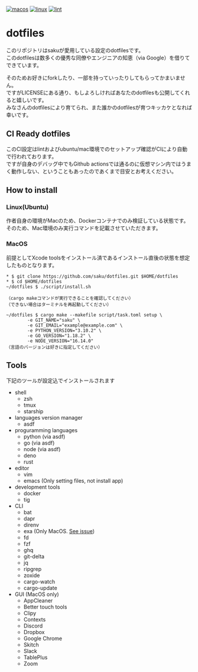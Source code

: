 [![macos](https://github.com/saku/dotfiles/actions/workflows/macos.yml/badge.svg)](https://github.com/saku/dotfiles/actions/workflows/macos.yml)
[![linux](https://github.com/saku/dotfiles/actions/workflows/linux.yml/badge.svg)](https://github.com/saku/dotfiles/actions/workflows/linux.yml)
[![lint](https://github.com/saku/dotfiles/actions/workflows/lint.yml/badge.svg)](https://github.com/saku/dotfiles/actions/workflows/lint.yml)

# dotfiles
このリポジトリはsakuが愛用している設定のdotfilesです。  
このdotfilesは数多くの優秀な同僚やエンジニアの知恵（via Google）を借りてできています。

そのためお好きにforkしたり、一部を持っていったりしてもらってかまいません。  
ですがLICENSEにある通り、もしよろしければあなたのdotfilesも公開してくれると嬉しいです。  
みなさんのdotfilesにより育てられ、また誰かのdotfilesが育つキッカケとなれば幸いです。

## CI Ready dotfiles
このCI設定はlintおよびubuntu/mac環境でのセットアップ確認がCIにより自動で行われております。  
ですが自身のデバッグ中でもGithub actionsでは通るのに仮想マシン内ではうまく動作しない、ということもあったのであくまで目安とお考えください。

## How to install
### Linux(Ubuntu)
作者自身の環境がMacのため、Dockerコンテナでのみ検証している状態です。  
そのため、Mac環境のみ実行コマンドを記載させていただきます。

### MacOS
前提としてXcode toolsをインストール済であるインストール直後の状態を想定したものとなります。

```shell
* $ git clone https://github.com/saku/dotfiles.git $HOME/dotfiles
* $ cd $HOME/dotfiles
~/dotfiles $ ./script/install.sh

（cargo makeコマンドが実行できることを確認してください）
（できない場合はターミナルを再起動してください）

~/dotfiles $ cargo make --makefile script/task.toml setup \
        -e GIT_NAME="saku" \
        -e GIT_EMAIL="example@example.com" \
        -e PYTHON_VERSION="3.10.2" \
        -e GO_VERSION="1.18.2" \
        -e NODE_VERSION="16.14.0"
（言語のバージョンは好きに指定してください）
```

## Tools
下記のツールが設定込でインストールされます

- shell
  - zsh
  - tmux
  - starship
- languages version manager
  - asdf
- proguramming languages
  - python (via asdf)
  - go (via asdf)
  - node (via asdf)
  - deno
  - rust
- editor
  - vim
  - emacs (Only setting files, not install app)
- development tools
  - docker
  - tig
- CLI
  - bat
  - dapr
  - direnv
  - exa (Only MacOS. [See issue](https://github.com/ogham/exa/issues/1068))
  - fd
  - fzf
  - ghq
  - git-delta
  - jq
  - ripgrep
  - zoxide
  - cargo-watch
  - cargo-update
- GUI (MacOS only)
  - AppCleaner
  - Better touch tools
  - Clipy
  - Contexts
  - Discord
  - Dropbox
  - Google Chrome
  - Skitch
  - Slack
  - TablePlus
  - Zoom
